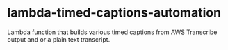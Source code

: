 # lambda-timed-captions-automation
Lambda function that builds various timed captions from AWS Transcribe output and or a plain text transcript.
